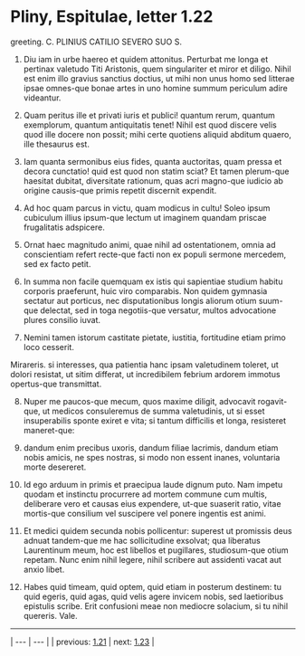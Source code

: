 # Pliny, Espitulae, letter 1.22

greeting. C. PLINIUS CATILIO SEVERO SUO S.



1. Diu iam in urbe haereo et quidem attonitus. Perturbat me longa et pertinax valetudo Titi Aristonis, quem singulariter et miror et diligo. Nihil est enim illo gravius sanctius doctius, ut mihi non unus homo sed litterae ipsae omnes-que bonae artes in uno homine summum periculum adire videantur.



2. Quam peritus ille et privati iuris et publici! quantum rerum, quantum exemplorum, quantum antiquitatis tenet! Nihil est quod discere velis quod ille docere non possit; mihi certe quotiens aliquid abditum quaero, ille thesaurus est.



3. Iam quanta sermonibus eius fides, quanta auctoritas, quam pressa et decora cunctatio! quid est quod non statim sciat? Et tamen plerum-que haesitat dubitat, diversitate rationum, quas acri magno-que iudicio ab origine causis-que primis repetit discernit expendit.



4. Ad hoc quam parcus in victu, quam modicus in cultu! Soleo ipsum cubiculum illius ipsum-que lectum ut imaginem quandam priscae frugalitatis adspicere.



5. Ornat haec magnitudo animi, quae nihil ad ostentationem, omnia ad conscientiam refert recte-que facti non ex populi sermone mercedem, sed ex facto petit.



6. In summa non facile quemquam ex istis qui sapientiae studium habitu corporis praeferunt, huic viro comparabis. Non quidem gymnasia sectatur aut porticus, nec disputationibus longis aliorum otium suum-que delectat, sed in toga negotiis-que versatur, multos advocatione plures consilio iuvat.



7. Nemini tamen istorum castitate pietate, iustitia, fortitudine etiam primo loco cesserit.



Mirareris. si interesses, qua patientia hanc ipsam valetudinem toleret, ut dolori resistat, ut sitim differat, ut incredibilem febrium ardorem immotus opertus-que transmittat.



8. Nuper me paucos-que mecum, quos maxime diligit, advocavit rogavit-que, ut medicos consuleremus de summa valetudinis, ut si esset insuperabilis sponte exiret e vita; si tantum difficilis et longa, resisteret maneret-que:



9. dandum enim precibus uxoris, dandum filiae lacrimis, dandum etiam nobis amicis, ne spes nostras, si modo non essent inanes, voluntaria morte desereret.



10. Id ego arduum in primis et praecipua laude dignum puto. Nam impetu quodam et instinctu procurrere ad mortem commune cum multis, deliberare vero et causas eius expendere, ut-que suaserit ratio, vitae mortis-que consilium vel suscipere vel ponere ingentis est animi.



11. Et medici quidem secunda nobis pollicentur: superest ut promissis deus adnuat tandem-que me hac sollicitudine exsolvat; qua liberatus Laurentinum meum, hoc est libellos et pugillares, studiosum-que otium repetam. Nunc enim nihil legere, nihil scribere aut assidenti vacat aut anxio libet.



12. Habes quid timeam, quid optem, quid etiam in posterum destinem: tu quid egeris, quid agas, quid velis agere invicem nobis, sed laetioribus epistulis scribe. Erit confusioni meae non mediocre solacium, si tu nihil quereris. Vale.



---

| --- | --- |
| previous: [1.21](../1.21/) | next: [1.23](../1.23/) |